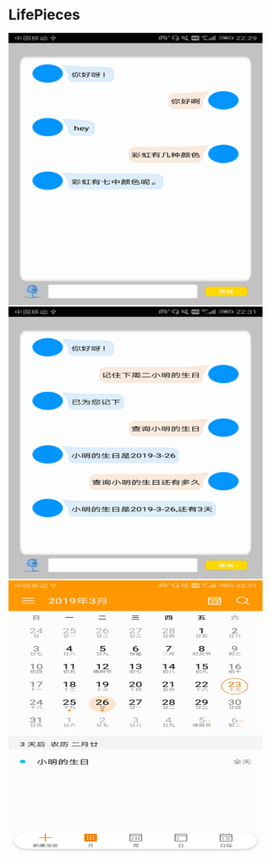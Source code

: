 # LifePieces
<img src="https://github.com/yongweixie/LifePieces/blob/master/Screenshot_20190323-222957.jpg"  height="540" width="960">
<img src="https://github.com/yongweixie/LifePieces/blob/master/android1.jpg"  height="540" width="960">
<img src="https://github.com/yongweixie/LifePieces/blob/master/Screenshot_20190323-223137.jpg"  height="540" width="960">

